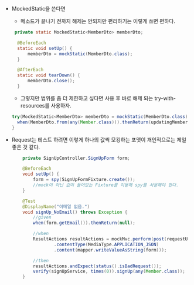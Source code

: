 - MockedStatic을 쓴다면 
  - 메소드가 끝나기 전까지 해제는 안되지만 편리하기는 이렇게 쓰면 편하다.
  ```java
   private static MockedStatic<MemberDto> memberDto;

    @BeforeEach
    static void setUp() {
        memberDto = mockStatic(MemberDto.class);
    }

    @AfterEach
    static void tearDown() {
        memberDto.close();
    }
  ```
  - 그렇지만 범위를 좀 더 제한하고 싶다면 사용 후 바로 해제 되는 try-with-resources를 사용하자.
  ```java
  try(MockedStatic<MemberDto> memberDto = mockStatic(MemberDto.class)){
    when(MemberDto.from(any(Member.class))).thenReturn(updatingMember);
  }
  ```

- Request는 테스트 하려면 이렇게 하나의 값씩 모킹하는 포맷이 개인적으로는 제일 좋은 것 같다.
  ```java
      private SignUpController.SignUpForm form;
  
      @BeforeEach
      void setUp() {
          form = spy(SignUpFormFixture.create());
          //mock이 아닌 값이 들어있는 Fixture를 이용해 spy를 사용해야 한다.
      }
  
      @Test
      @DisplayName("이메일 없음.")
      void signUp_NoEmail() throws Exception {
          //given
          when(form.getEmail()).thenReturn(null);
  
          //when
          ResultActions resultActions = mockMvc.perform(post(requestURL)
                  .contentType(MediaType.APPLICATION_JSON)
                  .content(mapper.writeValueAsString(form)));
  
          //then
          resultActions.andExpect(status().isBadRequest());
          verify(signUpService, times(0)).signUp(any(Member.class));
      }
  ```
